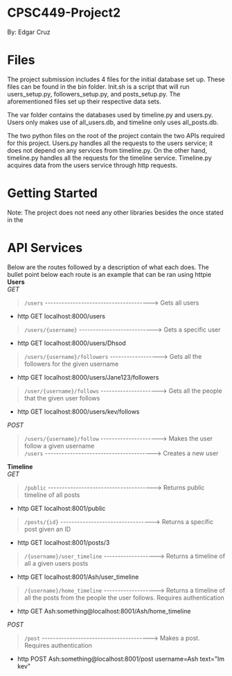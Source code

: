 # CPSC449-Project2
By: Edgar Cruz

# Files
The project submission includes 4 files for the initial database set up. These files can be found in the bin folder. Init.sh is a script that will run users_setup.py, followers_setup.py, and posts_setup.py. The aforementioned files set up their respective data sets.

The var folder contains the databases used by timeline.py and users.py. Users only makes use of all_users.db, and timeline only uses all_posts.db.

The two python files on the root of the project contain the two APIs required for this project. Users.py handles all the requests to the users service; it does not depend on any services from timeline.py. On the other hand, timeline.py handles all the requests for the timeline service. Timeline.py acquires data from the users service through http requests. 

# Getting Started
Note: The project does not need any other libraries besides the once stated in the

# API Services

Below are the routes followed by a description of what each does. The bullet point below each route is an example that can be ran using httpie
**Users**  
*GET*  

> `/users`  --------------------------------------> Gets all users  
- http GET localhost:8000/users


> `/users/{username}`  ---------------------------> Gets a specific user  
- http GET localhost:8000/users/Dhsod


> `/users/{username}/followers` ------------------> Gets all the followers for the given username  
- http GET localhost:8000/users/Jane123/followers


> `/user/{username}/follows` ---------------------> Gets all the people that the given user follows  
- http GET localhost:8000/users/kev/follows

  

*POST*  
> `/users/{username}/follow` ---------------------> Makes the user follow a given username  
> `/users` ---------------------------------------> Creates a new user  

**Timeline**  
*GET*  
> `/public` --------------------------------------> Returns public timeline of all posts  
- http GET localhost:8001/public  


> `/posts/{id}` ---------------------------------> Returns a specific post given an ID  
- http GET localhost:8001/posts/3  


> `/{username}/user_timeline` -------------------> Returns a timeline of all a given users posts  
- http GET localhost:8001/Ash/user_timeline  


> `/{username}/home_timeline` -------------------> Returns a timeline of all the posts from the people the user follows. Requires authentication  
- http GET Ash:something@localhost:8001/Ash/home_timeline  


*POST*  
> `/post` ---------------------------------------> Makes a post. Requires authentication  
- http POST Ash:something@localhost:8001/post username=Ash text="Im kev"   
